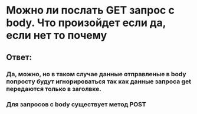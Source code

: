 # Можно ли послать GET запрос с body. Что произойдет если да, если нет то почему
## Ответ:
### Да, можно, но в таком случае данные отправленые в body попросту будут игнорироваться так как данные запроса get передаются только в заголвке. 
### Для запросов с body существует метод POST

